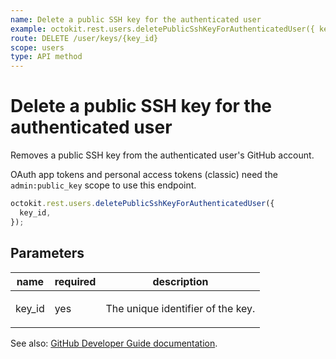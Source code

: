 ```yaml
---
name: Delete a public SSH key for the authenticated user
example: octokit.rest.users.deletePublicSshKeyForAuthenticatedUser({ key_id })
route: DELETE /user/keys/{key_id}
scope: users
type: API method
---
```


# Delete a public SSH key for the authenticated user

Removes a public SSH key from the authenticated user's GitHub account.

OAuth app tokens and personal access tokens (classic) need the `admin:public_key` scope to use this endpoint.

```js
octokit.rest.users.deletePublicSshKeyForAuthenticatedUser({
  key_id,
});
```

## Parameters

<table>
  <thead>
    <tr>
      <th>name</th>
      <th>required</th>
      <th>description</th>
    </tr>
  </thead>
  <tbody>
    <tr><td>key_id</td><td>yes</td><td>

The unique identifier of the key.

</td></tr>
  </tbody>
</table>

See also: [GitHub Developer Guide documentation](https://docs.github.com/rest/users/keys#delete-a-public-ssh-key-for-the-authenticated-user).
